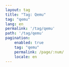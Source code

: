 ```yaml
---
layout: tag
title: "Tag: Qemu"
tag: "qemu"
lang: en
permalink: '/tag/qemu'
path: '/tag/qemu'
pagination:
    enabled: true
    tag: "qemu"
    permalink: /page/:num/
    locale: en
---
```


